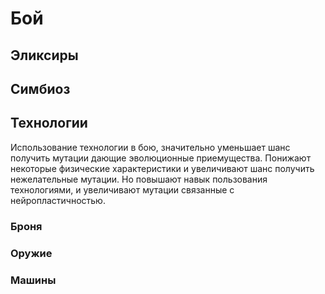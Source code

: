 # Бой

## Эликсиры

## Симбиоз

## Технологии

Использование технологии в бою, значительно уменьшает шанс получить мутации дающие эволюционные приемущества. Понижают некоторые физические характеристики и увеличивают шанс получить нежелательные мутации.
Но повышают навык пользования технологиями, и увеличивают мутации связанные с нейропластичностью.

### Броня
### Оружие
### Машины